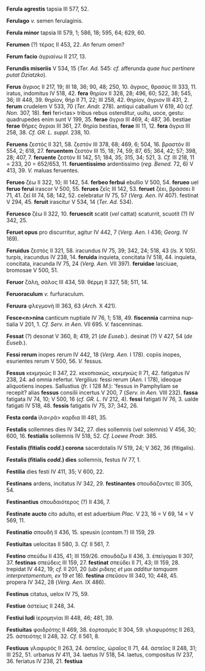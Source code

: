**Ferula agrestis** tapsia III 577, 52.

**Ferulago** *v.* semen ferulaginis.

**Ferula minor** tapsia III 579, 1; 586, 18; 595, 64; 629, 60.

**Ferumen** (?) τέρας II 453, 22. *An* ferum omen?

**Ferum facio** ἀγριαίνω II 217, 13.

**Ferundis miseriis** V 534, 15 (*Ter. Ad.* 545: *cf.* afferunda *quae
huc perti­nere putat Dziatzko*).

**Ferus** ἄγριος II 217, 19; III 18, 36; 90, 48; 250, 10. ἄγριος, θρασύς
III 333, 11. iratus, indomitus IV 518, 42. **fera** θηρίον II 328, 28;
496, 60; 522, 38; 545, 36; III 448, 39. θηρίον, θήρ II 71, 22; III 258,
42. θηρίον, ἄγριον III 431, 2. **ferum** crudelem V 533, 70 (*Ter.*
*Andr.* 278). antiqui caballum V 619, 40 (*cf. Non.* 307, 18). **feri**
feri\<tas\> tribus rebus ostenditur, uultu, uoce, gestu: quadrupedes
enim sunt V 199, 35. **ferae** ἄγρια III 469, 4; 487, 36. bestiae
**ferae** θῆρες ἄγριαι III 361, 27. θηρία bestias, **ferae** III 11, 12.
**fera** ἄγρια III 258, 38. *Cf. GR. L. suppl.* 238, 10.

**Feruens** ζεστός II 321, 58. ζεστόν III 378, 68; 469, 6; 504, 16.
βραστόν III 554, 2; 618, 27. **feruentem** ζεστόν III 15, 18; 74, 59;
87, 65; 364, 42; 57; 398, 28; 407, 7. **feruente** ζεστόν III 142, 51;
184, 35; 315, 34; 521, 3. *Cf.* III 218, 11 = 233, 20 = 652/653, 11.
**feruentissimo** ardentissimo (*reg. Bened.* 72, 6) V 413, 39. *V.*
maluas feruentes.

**Ferueo** ζέω II 322, 10; III 142, 54. **ferbeo ferbui** ebullio V 500,
54. **ferueo** uel **feruo ferui** irascor V 500, 55. **ferues** ζεῖς
III 142, 53. **feruet** ζέει, βράσσει II 71, 41. ζεῖ III 74, 58; 142,
52. celebratur IV 75, 57 (*Verg. Aen.* IV 407). festinat V 294, 45.
**feruit** irascitur V 534, 14 (*Ter. Ad.* 534).

**Feruesco** ζέω II 322, 10. **feruescit** scatit (*vel* cattat)
scaturrit, scuotit (?) IV 342, 25.

**Feruet opus** pro discurritur, agitur IV 442, 7 (*Verg. Aen.* I 436;
*Georg.* IV 169).

**Feruidus** ζεστός II 321, 58. iracundus IV 75, 39; 342, 24; 518, 43
(*Is.* X 105). turpis, iracundus IV 238, 14. **feruida** inquieta,
concitata IV 518, 44. inquieta, concitata, iracunda IV 75, 24 (*Verg.*
*Aen.* VII 397). **feruidae** lasciuae, bromosae V 500, 51.

**Feruor** ζάλη, σάλος III 434, 59. θέρμη II 327, 58; 511, 14.

**Feruoraculum** *v.* furfuraculum.

**Feruura** φλεγμονή III 363, 63 (*Arch.* X 421).

**Fesce\<n\>nina** canticum nuptiale IV 76, 1; 518, 49. **fiscennia**
carmina nup­tialia V 201, 1. *Cf. Serv. in Aen.* VII 695. *V.*
fascenninas.

**Fessat** (?) desonat V 360, 8; 419, 21 (*de Euseb.*). desinat (?) V
427, 54 (*de Euseb.*).

**Fessi rerum** inopes rerum IV 442, 18 (*Verg. Aen.* I 178). copiis
inopes, esurientes rerum V 500, 56. *V.* fessus.

**Fessus** κεκμηκώς II 347, 22. κεκοπιακώς, κεκμηκώς II 71, 42.
fatigatus IV 238, 24. ad omnia refertur. Vergilius: fessi rerum (*Aen.*
I 178), ideoque aliquotiens inopes. Sallustius (*fr.* I 128 *M.*):
'fessus in Pamphyliam se recepit? alias **fessus** consilii incertus V
200, 7 (*Serv. in Aen.* VIII 232). **fassa** fatigata IV 74, 10; V 500,
16 (*cf. GR. L.* IV 212, 4). **fessi** fatigati IV 76, 3. ualde fatigati
IV 518, 48. **fessis** fatigatis IV 75, 37; 342, 26.

**Festa corda** ἱλα\<ρὰ\> καρδια III 481, 35.

**Festalis** sollemnes dies IV 342, 27. dies sollemnis (*vel* solemnis)
V 456, 30; 600, 16. **festialis** sollemnis IV 518, 52. *Cf. Loewe
Prodr.* 385.

**Festalis (fitialis *codd.*) corona** sacerdotalis IV 519, 24; V
362, 36 (fitigalis).

**Festalis (fitialis *codd.*) dies** sollemnis, festus IV 77, 1.

**Festilia** dies festi IV 411, 35; V 600, 22.

**Festinans** ardens, incitatus IV 342, 29. **festinantes** σπουδάζοντες
III 305, 54.

**Festinantius** σπουδαιότερος (?) II 436, 7.

**Festinate aucto** cito adulto, et est aduerbium *Plac.* V 23, 16 = V
69, 14 = V 569, 11.

**Festinatio** σπουδή II 436, 15. speusin (*contam.*?) III 159, 29.

**Festiuitas** uelocitas II 580, 3. *Cf.* II 561, 7.

**Festino** σπεύδω II 435, 41; III 159/26. σπουδάζω II 436, 3. ἐπείγομαι
II 307, 37. **festinas** σπεύδεις III 159, 27. **festinat** σπεύδει II
71, 43; III 159, 28. trepidat IV 442, 19; *cf.* II 201, 20 (*ubi* ριδεης
*et* μαι *additur tamquam interpretamen­tum, ex* 19 *et* 18). **festina**
σπεῦσον III 340, 10; 448, 45. propera IV 342, 28 (*Verg. Aen.* IX 486).

**Festinus** citatus, uelox IV 75, 59.

**Festiue** ἀστείως II 248, 34.

**Festiui ludi** ἱερομηνίαι III 448, 46; 481, 39.

**Festiuitas** φαιδρότης II 469, 38. ἑορτασμός II 304, 59. γλαφυρότης II
263, 25. ἀστειότης II 248, 32. *Cf.* II 561, 8.

**Festiuus** γλαφυρός II 263, 24. ἀστεῖος, ὡραῖος II 71, 44. ἀστεῖος II
248, 31; III 252, 51. urbanus IV 411, 34. laetus IV 518, 54. laetus,
compositus IV 237, 36. feriatus IV 238, 21. **festiua**
